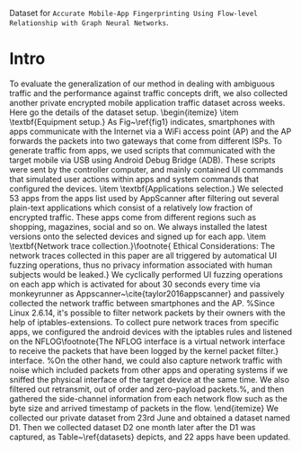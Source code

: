 Dataset for `Accurate Mobile-App Fingerprinting Using Flow-level Relationship with Graph Neural Networks`.

# Intro

To evaluate the generalization of our method in dealing with ambiguous traffic and the performance against traffic concepts drift, we also collected another private encrypted mobile application traffic dataset across weeks.
Here go the details of the dataset setup.
\begin{itemize}
  \item \textbf{Equipment setup.}
  As Fig~\ref{fig1} indicates, smartphones with apps communicate with the Internet via a WiFi access point (AP) and the AP forwards the packets into two gateways that come from different ISPs.
  To generate traffic from apps, we used scripts that communicated with the target mobile via USB using Android Debug Bridge (ADB).
  These scripts were sent by the controller computer, and mainly contained UI commands that simulated user actions within apps and system commands that configured the devices.
\item \textbf{Applications selection.}
  We selected 53 apps from the apps list used by AppScanner after filtering out several plain-text applications which consist of a relatively low fraction of encrypted traffic.
  These apps come from different regions such as shopping, magazines, social and so on.
  We always installed the latest versions onto the selected devices and signed up for each app.
  \item \textbf{Network trace collection.}\footnote{
  Ethical Considerations: The network traces collected in this paper are all triggered by automatical UI fuzzing operations, thus no privacy information associated with human subjects would be leaked.}
  We cyclically performed UI fuzzing operations on each app which is activated for about 30 seconds every time via monkeyrunner as Appscanner~\cite{taylor2016appscanner} and passively collected the network traffic between smartphones and the AP.
  %Since Linux 2.6.14, it's possible to filter network packets by their owners with the help of iptables-extensions.
  To collect pure network traces from specific apps, we configured the android devices with the iptables rules and listened on the NFLOG\footnote{The NFLOG interface is a virtual network interface to receive the packets that have been logged by the kernel packet filter.} interface.
  %On the other hand, we could also capture network traffic with noise which included packets from other apps and operating systems if we sniffed the physical interface of the target device at the same time.
  We also filtered out retransmit, out of order and zero-payload packets.%, and then gathered the side-channel information from each network flow such as the byte size and arrived timestamp of packets in the flow.
\end{itemize}
We collected our private dataset from 23rd June and obtained a dataset named D1.
Then we collected dataset D2 one month later after the D1 was captured, as Table~\ref{datasets} depicts, and 22 apps have been updated.


